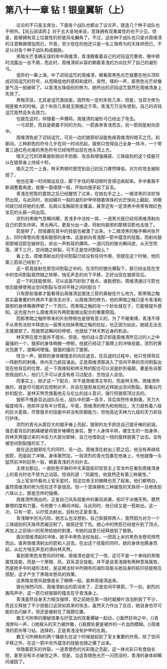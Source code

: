 <h1>第八十一章 钻！银皇翼斩（上）</h1>
<div id="content">&nbsp&nbsp&nbsp&nbsp&nbsp&nbsp&nbsp&nbsp
 议论的不只是主席台，下面各个战队也都出了议论声，就连几个种子战队也不例外。【风云阅读网.】对于五大圣地来说，意珠拥有双重属性的也不少见，但是，能够拥有双上位属性的却是凤毛麟角了。不过，这些种子战队也只是对周维清的注意略微增加而已，毕竟，至少现在的他还只是一名三珠修为的天珠师而已，不足以对各个种子战队构成威胁。
 <br/>&nbsp&nbsp&nbsp&nbsp&nbsp&nbsp&nbsp&nbsp
 黑暗光芒准确无误的命中周维清，青浅眼看着自己的迟钝诅咒奏效，眼中顿时流露出一丝不屑，而此时，周维清却从容的朝着青浅的方向拉开了自己的凝形弓。
 <br/>&nbsp&nbsp&nbsp&nbsp&nbsp&nbsp&nbsp&nbsp
 诡异的一幕上演，中了迟钝诅咒的周维清，眼看那黑色光芒就要在他头顶形成迟钝诅咒的符号，从而降低他的感知和度时，突然，噗的一声，那黑色光芒却像是气泡一般破碎了。以青浅五珠级别的修为，她所出的迟钝诅咒竟然在周维清身上失效了。
 <br/>&nbsp&nbsp&nbsp&nbsp&nbsp&nbsp&nbsp&nbsp
 黑暗天技，尤其是诅咒类技能，固然有一定的失败几率，但是，当双方修为相差极大的时候，这个失败几率就无限接近于零。青浅万万没有想到，自己的迟钝诅咒竟然会失去效力。
 <br/>&nbsp&nbsp&nbsp&nbsp&nbsp&nbsp&nbsp&nbsp
 也就在这时，伴随着一声爆鸣，周维清的凝形弓已经出了攻击。
 <br/>&nbsp&nbsp&nbsp&nbsp&nbsp&nbsp&nbsp&nbsp
 一弓双箭，而且是朝着不同的方向，一箭直奔青浅而去，另一箭则是射向空中。
 <br/>&nbsp&nbsp&nbsp&nbsp&nbsp&nbsp&nbsp&nbsp
 周维清免疫了迟钝诅咒，可另一边的狼邪却没能免疾周维清的暗灭之咒。刹那间，三种颜色的符号几乎在同一时间亮起，狼邪只觉得自己全身一阵冷，一个带着三道红色光痕的黑色符号已经悄然出现在他头顶上方。
 <br/>&nbsp&nbsp&nbsp&nbsp&nbsp&nbsp&nbsp&nbsp
 暗灭之咒的效果是削弱对手防御、攻击和增强痛感，三珠级别的这个技能可以在狼邪身上持续十秒。
 <br/>&nbsp&nbsp&nbsp&nbsp&nbsp&nbsp&nbsp&nbsp
 暗灭之咒一上身，林天熬顿时感觉到自己的压力骤然降低，对方的攻击被削弱了。
 <br/>&nbsp&nbsp&nbsp&nbsp&nbsp&nbsp&nbsp&nbsp
 他也在第一时间做出反应，脚下步伐的移动顿时变得迅疾起来。手中重盾不断调整着角度，就像一面墙壁一般，开始向狼牙起了反击。
 <br/>&nbsp&nbsp&nbsp&nbsp&nbsp&nbsp&nbsp&nbsp
 青浅在短暂的震惊之后已经醒悟了过来，在她右手之上，一根漆黑的法杖悄然出现，与此同时，宛如鳞片一般的凝形护甲伴随着体珠的光芒快向上翻起，转眼间就已经将她的右臂、右肩以及胸部完全覆盖，甚至还有一定漆黑中央带有暗红色宝石的头箍一同出现。
 <br/>&nbsp&nbsp&nbsp&nbsp&nbsp&nbsp&nbsp&nbsp
 浓烈的黑暗气息瞬间爆，青浅手中法杖一挥，一道黑光就已经将周维清射向自己的箭矢炸碎。黑光再闪，更是分出一道，将射向狼邪的那根羽箭也击毁了。
 <br/>&nbsp&nbsp&nbsp&nbsp&nbsp&nbsp&nbsp&nbsp
 箭是碎了，但隐藏在其中的技能也被激了出来。十二根漆黑的触手瞬间张开圡，同时席卷向青浅和狼邪的身体。这是射向青浅那一箭中蕴含的技能，而射向狼邪那根羽箭在破碎后，却出一声刺耳的爆鸣，一道闪亮的银光瞬间迸，从天空而落，滑下三尺，空间随之碎裂，可不正是空间割裂么？
 <br/>&nbsp&nbsp&nbsp&nbsp&nbsp&nbsp&nbsp&nbsp
 看上去，周维清射出的空间割裂已经没有任何作用，但就在这个时候，他的第三箭却己经到了。
 <br/>&nbsp&nbsp&nbsp&nbsp&nbsp&nbsp&nbsp&nbsp
 这一箭竟是射在那空间割裂之中的，在浓烈的银光爆裂下，那已经出现在空中的空间割裂竟然随之转移，悄无声息的向下平移，正好出现在狼邪背后。
 <br/>&nbsp&nbsp&nbsp&nbsp&nbsp&nbsp&nbsp&nbsp
 这一下的技能使用，可以说是巧妙到了极点，谁能想到，周维清通过弓箭也依旧能够使用出空间割裂与空间平移之间的配合？
 <br/>&nbsp&nbsp&nbsp&nbsp&nbsp&nbsp&nbsp&nbsp
 只有那些强者才能看得出周维清这接连三箭的奥秘在什么地方。那黑暗之触其实最重要的作用并不是攻击对手，以周维清的修为，他的黑暗之触只是令青浅和狼邪的身体略微停顿了一下而已。而黑暗之触的另一个妙处就在于，它能够提升感知。这也是为什么周维清另外两箭能做出配合的重要原因。
 <br/>&nbsp&nbsp&nbsp&nbsp&nbsp&nbsp&nbsp&nbsp
 而那黑暗之触所带来的片刻停顿也是很有意义的，为了不被束缚，青浅不得不从黑色法杖中释放出一层黑光挡掉黑暗之触的拉扯，也正因为如此，她就无法去支援狼邪了。而狼邪这瞬间的停顿，也就给了林天熬近身的机会。
 <br/>&nbsp&nbsp&nbsp&nbsp&nbsp&nbsp&nbsp&nbsp
 林天熬在度方面并不擅长，但是，他的战斗意识却是周维清所见过的人之中最强的一个，狼邪的身体稍微一停顿，他就已经动了盾牌上的冲锋技能，浓烈的黄光包裹下，度瞬间增强。狠狠的撞向了狼邪。
 <br/>&nbsp&nbsp&nbsp&nbsp&nbsp&nbsp&nbsp&nbsp
 咣当一声，狼邪的身体被撞击的向后退去，在后退的过程中，他只觉得背后一阵剧烈的刺痛，体内天力疯狂涌出。正是周维清那进入了空间平移的空间割裂出现在他背后的位胃，这一下周维轻和林天熬的配合可以说是妙到毫颠。要是告诉那些观战的人，他们几乎可以说没有练习过配合，恐怕没人会信。
 <br/>&nbsp&nbsp&nbsp&nbsp&nbsp&nbsp&nbsp&nbsp
 而事实上，刚才这一下配合，并不是周维清主导的，而是林天熬。周维清所做的，就是尽可能的去控制对手，并且在狼邪身后附近释放出空间割裂。那看似巧妙的配合，是林天熬凭借着他无与伦比的战斗意识，强行将狼邪顶过去的。
 <br/>&nbsp&nbsp&nbsp&nbsp&nbsp&nbsp&nbsp&nbsp
 狼邪不愧是百达战队队长，战队中的第一高手，背后突然传来剧痛，天力大幅度倾泻，他却并没有半分慌乱。毕竟，周维清的修为和他相比，天力就有着八级的巨大差距，尽管狼牙的技能中并没有防御能力，但他高达天神力九级的天力却自行护体。
 <br/>&nbsp&nbsp&nbsp&nbsp&nbsp&nbsp&nbsp&nbsp
 浓烈的青光从那巨大的狼牙棒上亮起，狼邪的左手抓住自己狼牙棒的前端，强忍着背后的剧痛硬是将狼牙棒横在身前，整个人身体半转，硬生生的一扭身体，将林天熬撞过来的冲击力大部分卸掉，自己也借助这一扭的旋转脱离了出去。没有被空间割裂撞的实了。
 <br/>&nbsp&nbsp&nbsp&nbsp&nbsp&nbsp&nbsp&nbsp
 就在这边狼邪吃亏的同时，另一边，周维清在射出三箭之后，他没有再继续放箭，而是起了冲锋。身体骤然加，一层浓烈的青光包裹在他身上，令他就像一头猛然前冲的巨熊一般，朝着青浅的方向扑去。
 <br/>&nbsp&nbsp&nbsp&nbsp&nbsp&nbsp&nbsp&nbsp
 主席台那边，一直脸色平静的中天革国拓印宫宫主上官龙吟在看到周维清身上的青光时也不禁为之动容。惊讶的道：“风属性，他竟然还有第三种属性。”
 <br/>&nbsp&nbsp&nbsp&nbsp&nbsp&nbsp&nbsp&nbsp
 当上官龙吟看向上官天星时，现这位帝王的眼睛也亮了起来。他们都明白，虽然周维清的修为现在还不是很高，但一个意珠拥有三种属性的天珠师一旦修炼到六珠以上，那是怎样的强横。
 <br/>&nbsp&nbsp&nbsp&nbsp&nbsp&nbsp&nbsp&nbsp
 周维清所用出的，正是自己风系技能中的暴风突袭，拓印于冰魄天熊。骤然暴增的度和力量，令他整个人瞬间冲起。与此同时，他已经又是一箭射出。这一次，只有一箭，以拧弦法射出，目标也正是青浅。
 <br/>&nbsp&nbsp&nbsp&nbsp&nbsp&nbsp&nbsp&nbsp
 青浅眼中厉光闪烁，她怎么也没想到，自己和狼邪两人，竟然因为对方一个三珠级别的天珠师而被压制了。狼邪还受了伤。她心中的愤怒已经提升到了顶点，再加上之前徐川的死带给她的刺激，令她的战意已经释放到了极致。
 <br/>&nbsp&nbsp&nbsp&nbsp&nbsp&nbsp&nbsp&nbsp
 面对周维清起的冲锋，她手中黑色法杖抬起，一团高上米的黑色龙卷风悍然而出，直奔周维清射出的箭和人迎去。在出这个技能的同时，她的身体也腾身而起，从后方悄无声息的滑向林天熬。
 <br/>&nbsp&nbsp&nbsp&nbsp&nbsp&nbsp&nbsp&nbsp
 看到那黑色龙卷风的时候，周维清也是吃了一惊，这可不是一个单纯的黑暗属性技能，而是一个黑暗、风，双系混合技能。并不是说青浅拥有两种意珠属牲，而是她手中的凝形法杖，是这根法杖中所拥有的凝形技能与她自身的拓印技能相互搭配，这才产生了黑暗龙卷风的效果。
 <br/>&nbsp&nbsp&nbsp&nbsp&nbsp&nbsp&nbsp&nbsp
 这黑暗龙卷风就像是长了眼睛一般，直奔周维清追来。
 <br/>&nbsp&nbsp&nbsp&nbsp&nbsp&nbsp&nbsp&nbsp
 银光悄然闪烁，周维清射出的箭消失了，正是空间平移箭。下一刻，剧烈的轰鸣声中，这一箭已经狠狠的撞击在乎青浅身上。
 <br/>&nbsp&nbsp&nbsp&nbsp&nbsp&nbsp&nbsp&nbsp
 青浅虽然自身天力相当强悍，但之前她在第一场时就被叶泡泡削弱了不少，而且又释放了不少技能口这突如其来的攻击，虽然天力作出了反应，她自身也尽可能的去闪躲子，但还是被射在了肩膀位置。
 <br/>&nbsp&nbsp&nbsp&nbsp&nbsp&nbsp&nbsp&nbsp
 霸王弓附带的爆破效果与拧弦法的双重爆破一起动，{}轰然巨响之中，{}青浅惨叫一声，{}她肩头的天力被炸散，{}肩膀处更是被炸的一片血肉模糊。{}周维清的箭何等刁钻，选择的，正是青浅没有护甲的左肩。
 <br/>&nbsp&nbsp&nbsp&nbsp&nbsp&nbsp&nbsp&nbsp
 霸王弓所拥有的两个镶嵌孔在这个时候就起到了至关重要的作用，除了空间平移之外，在这一箭中另外蕴含的技能也随之爆了出来。
 <br/>&nbsp&nbsp&nbsp&nbsp&nbsp&nbsp&nbsp&nbsp
 伴随着箭矢的炸裂，一道青银色的光彩随之亮起，这一抹光彩只有食指长短，甚至没有半点破空之声，但是，当这青银色光芒一闪而没时，青浅的身体却瞬间凝固了。
 <br/>&nbsp&nbsp&nbsp&nbsp&nbsp&nbsp&nbsp&nbsp
 <br/>&nbsp&nbsp&nbsp&nbsp&nbsp&nbsp&nbsp&nbsp
</div>
